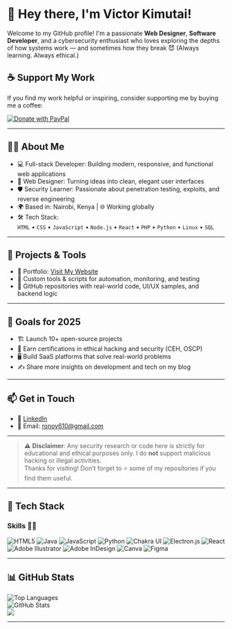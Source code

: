 # 👋 Hey there, I'm Victor Kimutai!

Welcome to my GitHub profile! I'm a passionate **Web Designer**, **Software Developer**, and a cybersecurity enthusiast who loves exploring the depths of how systems work — and sometimes how they break 😈 (Always learning. Always ethical.)<br/>
## ☕ Support My Work

If you find my work helpful or inspiring, consider supporting me by buying me a coffee:<br/>

[![Donate with PayPal](https://img.shields.io/badge/☕-Buy%20Me%20a%20Coffee-blue?style=for-the-badge&logo=paypal)](https://www.paypal.com/ncp/payment/EQ4PKQVPLDGTA)<br/>


---

## 👨‍💻 About Me

- 💻 Full-stack Developer: Building modern, responsive, and functional web applications  
- 🎨 Web Designer: Turning ideas into clean, elegant user interfaces  
- 🛡️ Security Learner: Passionate about penetration testing, exploits, and reverse engineering  
- 🌍 Based in: Nairobi, Kenya | 🌐 Working globally  
- 🛠️ Tech Stack:  
  `HTML` • `CSS` • `JavaScript` • `Node.js` • `React` • `PHP` • `Python` • `Linux` • `SQL`

---

## 🔧 Projects & Tools

- 🔹 Portfolio: [Visit My Website](https://victor-kimutai.onrender.com)  
- 🔹 Custom tools & scripts for automation, monitoring, and testing  
- 🔹 GitHub repositories with real-world code, UI/UX samples, and backend logic  

---

## 🚀 Goals for 2025

- 🏗 Launch 10+ open-source projects  
- 🧠 Earn certifications in ethical hacking and security (CEH, OSCP)  
- 🖥 Build SaaS platforms that solve real-world problems  
- ✍️ Share more insights on development and tech on my blog  

---

## 📫 Get in Touch

- 🔗 [LinkedIn](https://www.linkedin.com/in/victor-kimutai-592585356/)  
- 📨 Email: [ronov610@gmail.com](mailto:ronov610@gmail.com)  

---

> ⚠️ **Disclaimer**: Any security research or code here is strictly for educational and ethical purposes only. I do **not** support malicious hacking or illegal activities.  
> Thanks for visiting! Don't forget to ⭐ some of my repositories if you find them useful.

---

## 🧠 Tech Stack
### Skills 👩‍💻  
![HTML5](https://img.shields.io/badge/html5-%23E34F26.svg?style=for-the-badge&logo=html5&logoColor=white) 
![Java](https://img.shields.io/badge/java-%23ED8B00.svg?style=for-the-badge&logo=openjdk&logoColor=white) 
![JavaScript](https://img.shields.io/badge/javascript-%23323330.svg?style=for-the-badge&logo=javascript&logoColor=%23F7DF1E) 
![Python](https://img.shields.io/badge/python-3670A0?style=for-the-badge&logo=python&logoColor=ffdd54) 
![Chakra UI](https://img.shields.io/badge/chakra-%234ED1C5.svg?style=for-the-badge&logo=chakraui&logoColor=white) 
![Electron.js](https://img.shields.io/badge/Electron-191970?style=for-the-badge&logo=Electron&logoColor=white) 
![React](https://img.shields.io/badge/react-%2320232a.svg?style=for-the-badge&logo=react&logoColor=%2361DAFB) 
![Adobe Illustrator](https://img.shields.io/badge/adobe%20illustrator-%23FF9A00.svg?style=for-the-badge&logo=adobe%20illustrator&logoColor=white) 
![Adobe InDesign](https://img.shields.io/badge/Adobe%20InDesign-49021F?style=for-the-badge&logo=adobeindesign&logoColor=FF3366) 
![Canva](https://img.shields.io/badge/Canva-%2300C4CC.svg?style=for-the-badge&logo=Canva&logoColor=white) 
![Figma](https://img.shields.io/badge/figma-%23F24E1E.svg?style=for-the-badge&logo=figma&logoColor=white)

---

## 📊 GitHub Stats

![Top Languages](https://github-readme-stats.vercel.app/api/top-langs/?username=HACKWITHNESBITT&theme=transparent&hide_border=false&layout=compact)  
![GitHub Stats](https://github-readme-stats.vercel.app/api?username=HACKWITHNESBITT&show_icons=true&theme=transparent&hide_border=false)  
![](https://nirzak-streak-stats.vercel.app/?user=HACKWITHNESBITT&theme=transparent&hide_border=false)<br/>

---

<!-- Proudly created with GPRM ( https://gprm.itsvg.in ) -->
